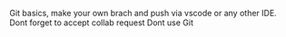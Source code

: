Git basics, make your own brach and push via vscode or any other IDE.
Dont forget to accept collab request
Dont use Git
